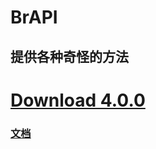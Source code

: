 # BrAPI 

## 提供各种奇怪的方法 

# [Download 4.0.0](https://github.com/BryanSer/BrAPI/raw/master/BrAPI.jar) 

### [文档](https://bryanser.github.io/BrAPI/JavaDoc/) 